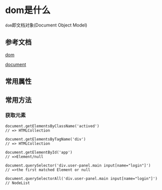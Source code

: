 # dom是什么
`dom`即文档对象(Document Object Model)

## 参考文档 
[dom](https://developer.mozilla.org/zh-CN/docs/Web/API/Document_Object_Model)

[document](https://developer.mozilla.org/zh-CN/docs/Web/API/Document)

## 常用属性

## 常用方法

### 获取元素
```
document.getElementsByClassName('actived')
// => HTMLCollection

document.getElementsByTagName('div')
// => HTMLCollection

document.getElementById('app')
// =>Element/null

document.querySelector('div.user-panel.main input[name="login"]')
// =>the first matched Element or null

document.querySelectorAll('div.user-panel.main input[name="login"]')
// NodeList
```

